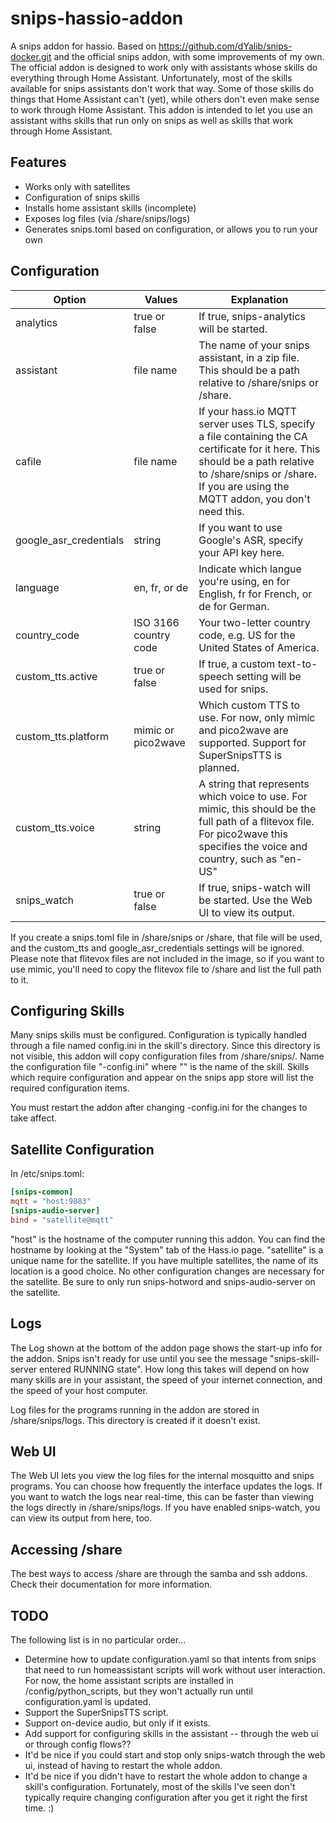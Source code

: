 # snips-hassio-addon
A snips addon for hassio.  Based on https://github.com/dYalib/snips-docker.git
and the official snips addon, with some improvements of my own.  The official
addon is designed to work only with assistants whose skills do everything
through Home Assistant.  Unfortunately, most of the skills available for snips
assistants don't work that way.  Some of those skills do things that Home
Assistant can't (yet), while others don't even make sense to work through Home
Assistant.  This addon is intended to let you use an assistant withs skills
that run only on snips as well as skills that work through Home Assistant.

## Features
- Works only with satellites
- Configuration of snips skills
- Installs home assistant skills (incomplete)
- Exposes log files (via /share/snips/logs)
- Generates snips.toml based on configuration, or allows you to run your own

## Configuration
| Option | Values | Explanation |
|--------|--------|-------------|
|analytics|true or false|If true, snips-analytics will be started.|
|assistant|file name|The name of your snips assistant, in a zip file.  This should be a path relative to /share/snips or /share.|
|cafile|file name|If your hass.io MQTT server uses TLS, specify a file containing the CA certificate for it here.  This should be a path relative to /share/snips or /share.  If you are using the MQTT addon, you don't need this.|
|google_asr_credentials|string|If you want to use Google's ASR, specify your API key here.|
|language|en, fr, or de|Indicate which langue you're using, en for English, fr for French, or de for German.|
|country_code|ISO 3166 country code|Your two-letter country code, e.g. US for the United States of America.|
|custom_tts.active|true or false|If true, a custom text-to-speech setting will be used for snips.|
|custom_tts.platform|mimic or pico2wave|Which custom TTS to use. For now, only mimic and pico2wave are supported.  Support for SuperSnipsTTS is planned.|
|custom_tts.voice|string|A string that represents which voice to use.  For mimic, this should be the full path of a flitevox file.  For pico2wave this specifies the voice and country, such as "en-US"|
|snips_watch|true or false|If true, snips-watch will be started.  Use the Web UI to view its output.|

If you create a snips.toml file in /share/snips or /share, that file will be
used, and the custom_tts and google_asr_credentials settings will be ignored.
Please note that flitevox files are not included in the image, so if you want
to use mimic, you'll need to copy the flitevox file to /share and list the full
path to it.

## Configuring Skills
Many snips skills must be configured. Configuration is typically handled
through a file named config.ini in the skill's directory.  Since this directory
is not visible, this addon will copy configuration files from /share/snips/.
Name the configuration file "<skillname>-config.ini" where "<skillname>" is the
name of the skill.  Skills which require configuration and appear on the snips
app store will list the required configuration items.

You must restart the addon after changing <skillname>-config.ini for the
changes to take affect.

## Satellite Configuration
In /etc/snips.toml:
```toml
[snips-common]
mqtt = "host:9883"
[snips-audio-server]
bind = "satellite@mqtt"
```
"host" is the hostname of the computer running this addon.  You can find the
hostname by looking at the "System" tab of the Hass.io page.  "satellite" is a
unique name for the satellite.  If you have multiple satellites, the name of
its location is a good choice.  No other configuration changes are necessary
for the satellite.  Be sure to only run snips-hotword and snips-audio-server on
the satellite.

## Logs
The Log shown at the bottom of the addon page shows the start-up info for the
addon.  Snips isn't ready for use until you see the message "snips-skill-server
entered RUNNING state".  How long this takes will depend on how many skills are
in your assistant, the speed of your internet connection, and the speed of your
host computer.

Log files for the programs running in the addon are stored in
/share/snips/logs.  This directory is created if it doesn't exist.
 
## Web UI
The Web UI lets you view the log files for the internal mosquitto and snips
programs.  You can choose how frequently the interface updates the logs.  If
you want to watch the logs near real-time, this can be faster than viewing the
logs directly in /share/snips/logs.  If you have enabled snips-watch, you can
view its output from here, too.

## Accessing /share
The best ways to access /share are through the samba and ssh addons.  Check their documentation for more information.

## TODO
The following list is in no particular order...

- Determine how to update configuration.yaml so that intents from snips that need to run homeassistant scripts will work without user interaction.  For now, the home assistant scripts are installed in /config/python_scripts, but they won't actually run until configuration.yaml is updated.
- Support the SuperSnipsTTS script.
- Support on-device audio, but only if it exists.
- Add support for configuring skills in the assistant -- through the web ui or through config flows??
- It'd be nice if you could start and stop only snips-watch through the web ui, instead of having to restart the whole addon.
- It'd be nice if you didn't have to restart the whole addon to change a skill's configuration.  Fortunately, most of the skills I've seen don't typically require changing configuration after you get it right the first time. :)
